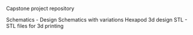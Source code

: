 Capstone project repository

Schematics - Design Schematics with variations
Hexapod 3d design STL - STL files for 3d printing
